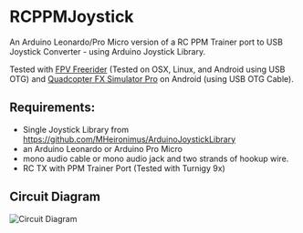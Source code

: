 # RCPPMJoystick
An Arduino Leonardo/Pro Micro version of a RC PPM Trainer port to USB Joystick Converter - using Arduino Joystick Library.

Tested with [FPV Freerider](https://fpv-freerider.itch.io/fpv-freerider) (Tested on OSX, Linux, and Android using USB OTG) and [Quadcopter FX Simulator Pro](https://play.google.com/store/apps/details?id=com.Creativeworld.QuadcopterFXpro&hl=en) on Android (using USB OTG Cable).

## Requirements:
- Single Joystick Library from https://github.com/MHeironimus/ArduinoJoystickLibrary
- an Arduino Leonardo or Arduino Pro Micro
- mono audio cable or mono audio jack and two strands of hookup wire.
- RC TX with PPM Trainer Port (Tested with Turnigy 9x)

## Circuit Diagram
![Circuit Diagram](https://raw.githubusercontent.com/timonorawski/RCPPMJoystick/master/CircuitDiagram.png)
